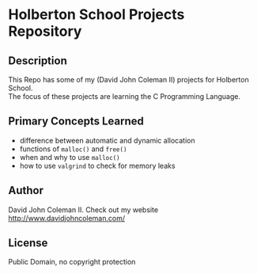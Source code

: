 # Holberton School Projects Repository

## Description

This Repo has some of my (David John Coleman II) projects for Holberton School.  
The focus of these projects are learning the C Programming Language.

## Primary Concepts Learned

* difference between automatic and dynamic allocation
* functions of ``malloc()`` and ``free()``
* when and why to use ``malloc()``
* how to use ``valgrind`` to check for memory leaks

## Author

David John Coleman II.	Check out my website http://www.davidjohncoleman.com/

## License

Public Domain, no copyright protection